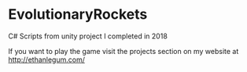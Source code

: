 # EvolutionaryRockets
C# Scripts from unity project I completed in 2018

If you want to play the game visit the projects section on my website at http://ethanlegum.com/
